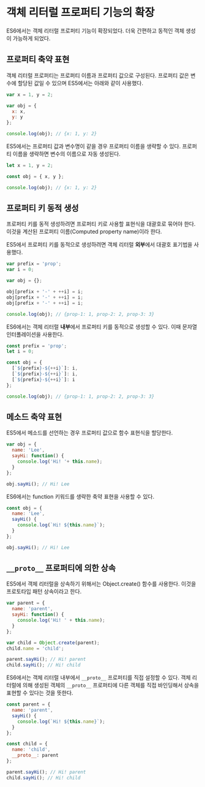 # 객체 리터럴 프로퍼티 기능의 확장

ES6에서는 객체 리터럴 프로퍼티 기능이 확장되었다. 더욱 간편하고 동적인 객체 생성이 가능하게 되었다.



## 프로퍼티 축약 표현

객체 리터럴 프로퍼티는 프로퍼티 이름과 프로퍼티 값으로 구성된다. 프로퍼티 값은 변수에 할당된 값일 수 있으며 ES5에서는 아래와 같이 사용했다.

```javascript
var x = 1, y = 2;

var obj = {
  x: x,
  y: y
};

console.log(obj); // {x: 1, y: 2}
```

ES5에서는 프로퍼티 값과 변수명이 같을 경우 프로퍼티 이름을 생략할 수 있다. 프로퍼티 이름을 생략하면 변수의 이름으로 자동 생성된다.

```javascript
let x = 1, y = 2;

const obj = { x, y };

console.log(obj); // {x: 1, y: 2}
```



## 프로퍼티 키 동적 생성

프로퍼티 키를 동적 생성하려면 프로퍼티 키로 사용할 표현식을 대괄호로 묶어야 한다. 이것을 계산된 프로퍼티 이름(Computed property name)이라 한다.

ES5에서 프로퍼티 키를 동적으로 생성하려면 객체 리터럴 **외부**에서 대괄호 표기법을 사용했다.

```javascript
var prefix = 'prop';
var i = 0;

var obj = {};

obj[prefix + '-' + ++i] = i;
obj[prefix + '-' + ++i] = i;
obj[prefix + '-' + ++i] = i;

console.log(obj); // {prop-1: 1, prop-2: 2, prop-3: 3}
```

ES6에서는 객체 리터럴 **내부**에서 프로퍼티 키를 동적으로 생성할 수 있다. 이때 문자열 인터폴레이션을 사용한다.

```javascript
const prefix = 'prop';
let i = 0;

const obj = {
  [`${prefix}-${++i}`]: i,
  [`${prefix}-${++i}`]: i,
  [`${prefix}-${++i}`]: i
};

console.log(obj); // {prop-1: 1, prop-2: 2, prop-3: 3}
```



## 메소드 축약 표현

ES5에서 메소드를 선언하는 경우 프로퍼티 값으로 함수 표현식을 할당한다.

```javascript
var obj = {
  name: 'Lee',
  sayHi: function() {
    console.log('Hi! '+ this.name);
  }
};

obj.sayHi(); // Hi! Lee
```

ES6에서는 function 키워드를 생략한 축약 표현을 사용할 수 있다.

```javascript
const obj = {
  name: 'Lee',
  sayHi() {
    console.log(`Hi! ${this.name}`);
  }
};

obj.sayHi(); // Hi! Lee
```



## `__proto__` 프로퍼티에 의한 상속

ES5에서 객체 리터럴을 상속하기 위해서는 Object.create() 함수를 사용한다. 이것을 프로토타입 패턴 상속이라고 한다.

```javascript
var parent = {
  name: 'parent',
  sayHi: function() {
    console.log('Hi! ' + this.name);
  }
};

var child = Object.create(parent);
child.name = 'child';

parent.sayHi(); // Hi! parent
child.sayHi(); // Hi! child
```

ES6에서는 객체 리터럴 내부에서 `__proto__` 프로퍼티를 직접 설정할 수 있다. 객체 리터럴에 의해 생성된 객체의 `__proto__` 프로퍼티에 다른 객체를 직접 바인딩해서 상속을 표현할 수 있다는 것을 뜻한다.

```javascript
const parent = {
  name: 'parent',
  sayHi() {
    console.log(`Hi! ${this.name}`);
  }
};

const child = {
  name: 'child',
  __proto__: parent
};

parent.sayHi(); // Hi! parent
child.sayHi(); // Hi! child
```

